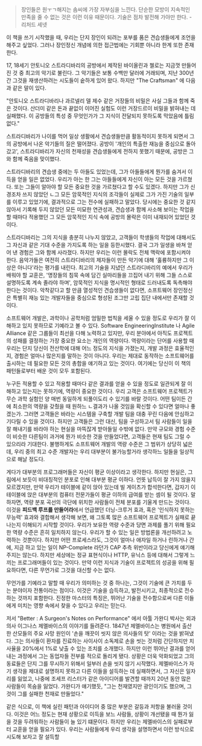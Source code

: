> 장인들은 원ㅜㄱ해지는 솜씨에 가장 자부심을 느낀다. 단순한 모방이 지속적인 만족을 줄 수 없는 것은 이런 이유 때문이다. 기술은 점차 발전해 가야만 한다. - 리처드 세넷

이 책을 쓰기 시작했을 때, 우리는 단지 장인이 되려는 포부를 품은 견습생들에게 조언을 해주고 싶었다. 그러나 장인정신 개념에 의한 접근법에는 기회뿐 아니라 한계 또한 존재한다.

17, 18세기 안토니오 스트라디바리의 공방에서 제작된 바이올린과 첼로는 지금껏 만들어진 것 중 최고의 악기로 불린다. 그 악기들은 보통 수백만 달러에 거래되며, 지난 300년간 그것을 재생산하려는 시도들이 숱하게 있어 왔다. 하지만 "The Craftsman" 에 다음과 같은 말이 있다.

"안토니오 스트라디바리나 과르넬리 델 제수 같은 거장들의 비밀은 사실 그들과 함께 죽은 것이다. 산더미 같은 돈과 끝없이 이어진 실험도 이런 거장드르이 비밀을 밝혀내는 데 실패했다. 이 공방들의 특성 중 무엇인가가 그 지식이 전달되지 못하도록 막았음에 틀림없다."

스트라디바리가 나이를 먹어 일상 생활에서 견습생들만큼 활동적이지 못하게 되면서 그의 공방에서 나온 악기들의 질은 떨어졌다. 공방이 '개인의 특출한 재능을 중심으로 돌아갔고', 스트라디바리가 자신의 천재성을 견습생들에게 전하지 못했기 때문에, 공방은 그와 함께 죽음을 맞이했다.

스트라디바리의 견습생 중에는 두 아들도 있었는데, 그가 아들들에게 뭔가를 숨겨서 이득을 얻을 일은 없었다. 우리가 아는 한 그는 아들들에게 자신이 아는 모든 것을 가르쳤다. 또는 그들이 알아야 할 모든 중요한 것을 가르쳤다고 할 수도 있겠다. 하지만 그가 신경조차 쓰지 않았던 ㄴ그 모든 암묵적인 지식의 조각들이 실제로 그가 가진 기술의 일부를 이루고 있었기에, 결과적으로 그는 전수에 실패하고 말았다. 당시에는 중요한 것 같지 않아서 기록해 두지 않았던 모든 미묘한 연관성과, 견습생과 함께 사소해 보이는 작업을 할 때마다 적용했던 그 모든 암묵적인 지식 속에 공방의 몰락은 이미 내재되어 있었던 것이다.

스트라디바리는 그의 지식을 충분히 나누지 않았고, 고객들이 학생들의 작업에 대해서도 그 자신과 같은 기대 수준을 가지도록 하는 일을 등한시했다. 결국 그가 일생을 바쳐 얻어 낸 경험은 그와 함께 사라졌다. 하지만 우리는 이런 몰락도 전체 맥락에 포함시켜야 한다. 음악가들은 여전히 스트라디바리의 제자들이 만든 악기에 대해 '훌륭하지만 그 이상은 아니다'라는 평가를 내린다. 최고의 기술을 지녔던 스트라디바리의 예에서 우리가 배워야 할 교훈은, '명장들의 침묵 속에 담긴 실마리들을 끄집어 내기 위해 그들 스스로 설명하도록 계속 졸라야 하며', 암묵적인 지식을 명시적인 형태로 드러내도록 독촉해야 한다는 것이다. 악착같다고 할 만큼 열성적인 견습생들이 없다면, 소프트웨어 장인정신은 특별히 재능 있는 개발자들을 중심으로 형성된 조그만 고립 집단 내에서만 존재할 것이다.

소프트웨어 개발은, 과학이나 공학처럼 엄밀한 법칙을 세울 수 있을 정도로 우리가 잘 이해하고 있지 못하므로 기예라고 볼 수 있다. Software EngineeringInstitute 나 Agile Alliance 같은 그룹들이 최선을 다해 노력하고 있지만, 우리 분야에서 아직도 프로젝트의 성패를 결정하는 가장 중요한 요소는 개인의 역량이다. 역량이라는 단어를 사용할 때 우리는 단지 당신이 전산학에 대해 어느 정도의 지식을 가졌는지, 개발 과정은 효율적인지, 경험은 얼마나 많은지를 말하는 것이 아니다. 우리는 제대로 동작하는 소프트웨어를 출시하는 데 필요한 모든 것의 총합을 얘기하고 있는 것이다. 여기에는 당신이 이 책의 패턴들로부터 배운 것이 모두 포함된다. 

누구든 적용할 수 있고 적용할 때마다 같은 결과를 얻을 수 있을 정도로 일관되게 잘 이해하고 있는지는 못하기에, 역량이 중요한 것이다. 우리 고객은 소프트웨어 프로젝트가 무슨 과학 실험인 양 매번 동일하게 되풀이도리 수 있기를 바랄 것이다. 어떤 팀이든 간에 최소한의 역량을 갖췄을 때 원하느 ㄴ결과가 나올 것임을 확신할 수 있다면 얼마나 좋겠는가. 그러면 고객들은 바라는 시스템을 구축할 개발 팀을 대충 꾸린 다음에 안심하고 기다릴 수 있을 것이다. 하지만 고객들은 그런 대신, 팀을 구성하고서 팀 사람들이 일을 잘 해내기를 바라야 하는 현실을 마뜩잖게 받아들일 수밖에 없다. 만약 규모와 경험 수준이 비슷한 다른팀이 과거에 뭔가 비슷한 것을 만들었다면, 고객들은 현재 팀도 그럴 수 있으리라 기대한다. 불행하게도 소프트웨어 개발의 역량 수준은 그 범위가 상당히 넓은데, 우리 중의 최고 수준 개발자는 우리 대부분이 불가능할거라 생각하느 일들을 일상적으로 해날 정도다.

게다가 대부분의 프로그래머들은 자신이 평균 이상이라고 생각한다. 하지만 현실은, 그림에서 보듯이 비대칭적인 분포로 인해 대부분 평균 이하다. 언뜻 납득이 잘 가지 않을지 모르겠지만, 만약 우리가 테이블에 같이 앉아 있는데 빌 게이츠가 합석한다면, 갑자기 이 테이블에 앉은 대부분의 컴퓨터 전문가들이 평균 이하의 급여를 받는 셈이 될 것이다. 말하자면, 역량 분포 곡선의 극단에 위치한 사람들이 전체 분포를 기울게 만드는 것이다. 이것을 **피드백 루프를 만들어라**에서 언급했던 더닝-크루거 효과, 혹은 '인식하지 못하는 무능력' 효과와 결합해서 생각해 보면, 왜 그토록 많은 소프트웨어 프로젝트가 실패로 끝나는지 이해되기 시작할 것이다. 우리가 보유한 역량 수준과 당면 과제를 풀기 위해 필요한 역량 수준은 흔히 일치하지 않는다. 우리가 할 수 있는 일은 방법론을 개선하려고 노력하는 것뿐이다. 하지만 어떤 프로세스라도, 그것이 얼마나 애자일 하거나 린하거나 간에, 지금 하고 있는 일이 NP-Complete 라던가 CAP 추측 위반이라고 당신에게 얘기해 주지는 않는다. 하지만 세상에는 정규 표현식이나 HTTP, 유닉스 등에 대해서 그렇게 느끼는 프로그래머들이 있는 것이다. 만약 이런 지식과 기술이 프로젝트의 성공을 위해 필요하다면, 다른 무언가로 그것을 대신할 수는 없다.

무언가를 기예라고 말할 때 우리가 의미하는 것 중 하나는, 그것이 기술에 큰 가치를 두는 분야이자 전통이라는 점이다. 이것은 기술을 습득하고, 발전시키고, 최종적으로 전수하는 것까지 포함한다. 진정한 마스터의 특징은, 뛰어난 기술을 전수함으로써 다른 이들에게 미치는 영향 속에서 찾을 수 있다고 우리는 믿는다. 

저서 "Better : A Surgeon's Notes on Performance" 에서 아툴 가완디 박사는 외과 의사 이그나스 제멜바이스의 이야기를 들려준다. 1847년 제멜바이스는 병원에서 출산한 산모들의 주요 사망 원인이 '손을 깨끗이 씻지 않은 의사들의 탓' 이라는 것을 밝혀냈다. 그는 의사들이 환자를 진료하는 사이사이 소독제로 손을 씻는 것처럼 간단하지만 치사율을 20%에서 1%로 낮출 수 있는 조치를 소개했다. 하지만 이런 뛰어난 결과를 얻어내는 과정에서 그는 동업자들 전부를 적으로 돌리게 됐다. 상황은 더욱 악화되었고 그의 동료들은 단지 그를 무시하기 위해서 일부러 손을 씻지 않기 시작했다. 제멜바이스가 자기 생각을 제대로 설명하지 못하고 다른 이들을 설득하는 데 실패하면서, 그 자신은 일자리를 잃었고, 나중에 조세프 리스터가 같은 아이디어를 발견할 때까지 20년 동안 많은 사람들이 목숨을 잃었다. 가완디가 얘기했듯, "그는 천재였지만 광인이기도 했으며, 그것이 그를 실패한 천재로 만들었다."

같은 식으로, 이 책에 실린 패턴과 아이디어 중 많은 부분은 갈등과 저항을 불러올 것이다. 이것은 어느 정도는 현재 상황으로 이득을 보느 사람들, 상황이 개선됐을 때 뭔가 잃을 것을 두려워하는 사람들이 늘 있기 떄문이다. 하지만 우리는 제멜바이스의 실패로부터 교훈을 얻을 필요가 있다. 우리는 사람들에게 우리 생각을 설명하면서 이런 방식으로 시도해 보자고 잘 설득할 